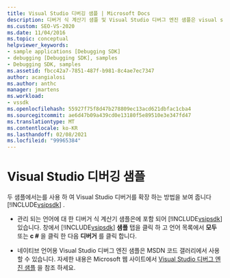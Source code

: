 ```yaml
---
title: Visual Studio 디버깅 샘플 | Microsoft Docs
description: 디버거 식 계산기 샘플 및 Visual Studio 디버그 엔진 샘플은 visual studio SDK를 사용 하 여 Visual Studio 디버거를 확장 하는 방법을 보여 줍니다.
ms.custom: SEO-VS-2020
ms.date: 11/04/2016
ms.topic: conceptual
helpviewer_keywords:
- sample applications [Debugging SDK]
- debugging [Debugging SDK], samples
- Debugging SDK, samples
ms.assetid: fbcc42a7-7851-487f-b981-8c4ae7ec7347
author: acangialosi
ms.author: anthc
manager: jmartens
ms.workload:
- vssdk
ms.openlocfilehash: 55927f75f8d47b278809ec13acd621dbfac1cba4
ms.sourcegitcommit: ae6d47b09a439cd0e13180f5e89510e3e347fd47
ms.translationtype: MT
ms.contentlocale: ko-KR
ms.lasthandoff: 02/08/2021
ms.locfileid: "99965384"
---
```

# <a name="visual-studio-debugging-samples"></a>Visual Studio 디버깅 샘플
두 샘플에서는를 사용 하 여 Visual Studio 디버거를 확장 하는 방법을 보여 줍니다 [!INCLUDE[vsipsdk](../../extensibility/includes/vsipsdk_md.md)] .

- 관리 되는 언어에 대 한 디버거 식 계산기 샘플은에 포함 되어 [!INCLUDE[vsipsdk](../../extensibility/includes/vsipsdk_md.md)] 있습니다. 창에서 [!INCLUDE[vsipsdk](../../extensibility/includes/vsipsdk_md.md)] **샘플** 탭을 클릭 하 고 언어 목록에서 **모두** 또는 **c #** 을 클릭 한 다음 **디버거** 를 클릭 합니다.

- 네이티브 언어용 Visual Studio 디버그 엔진 샘플은 MSDN 코드 갤러리에서 사용할 수 있습니다. 자세한 내용은 Microsoft 웹 사이트에서 [Visual Studio 디버그 엔진 샘플](https://code.msdn.microsoft.com/Visual-Studio-Debug-Engine-c2e21c0e) 을 참조 하세요.
